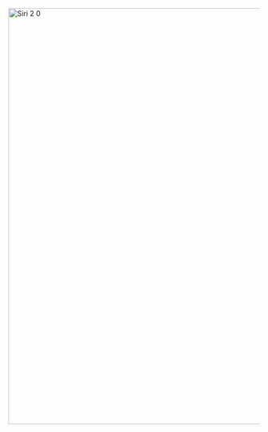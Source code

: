 
<img width="835" alt="Siri 2 0" src="https://github.com/FabioDiCeglie/Siri-2.0/assets/93951206/e9e8b369-e1f8-46ee-98ae-2ede48ec325b">
